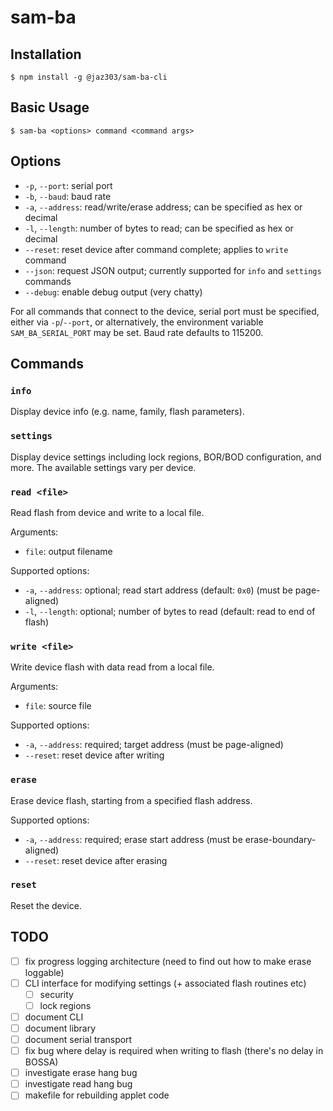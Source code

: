 # sam-ba

## Installation

```
$ npm install -g @jaz303/sam-ba-cli
```

## Basic Usage

```
$ sam-ba <options> command <command args>
```

## Options

  - `-p`, `--port`: serial port
  - `-b`, `--baud`: baud rate
  - `-a`, `--address`: read/write/erase address; can be specified as hex or decimal
  - `-l`, `--length`: number of bytes to read; can be specified as hex or decimal
  - `--reset`: reset device after command complete; applies to `write` command
  - `--json`: request JSON output; currently supported for `info` and `settings` commands
  - `--debug`: enable debug output (very chatty)

For all commands that connect to the device, serial port must be specified, either via `-p`/`--port`, or alternatively, the environment variable `SAM_BA_SERIAL_PORT` may be set. Baud rate defaults to 115200.

## Commands

### `info`

Display device info (e.g. name, family, flash parameters).

### `settings`

Display device settings including lock regions, BOR/BOD configuration, and more. The available settings vary per device.

### `read <file>`

Read flash from device and write to a local file.

Arguments:

  - `file`: output filename

Supported options:

  - `-a`, `--address`: optional; read start address (default: `0x0`) (must be page-aligned)
  - `-l`, `--length`: optional; number of bytes to read (default: read to end of flash)

### `write <file>`

Write device flash with data read from a local file.

Arguments:

  - `file`: source file

Supported options:

  - `-a`, `--address`: required; target address (must be page-aligned)
  - `--reset`: reset device after writing

### `erase`

Erase device flash, starting from a specified flash address.

Supported options:

  - `-a`, `--address`: required; erase start address (must be erase-boundary-aligned)
  - `--reset`: reset device after erasing

### `reset`

Reset the device.


## TODO

  - [ ] fix progress logging architecture (need to find out how to make erase loggable)
  - [ ] CLI interface for modifying settings (+ associated flash routines etc)
    - [ ] security
    - [ ] lock regions
  - [ ] document CLI
  - [ ] document library
  - [ ] document serial transport
  - [ ] fix bug where delay is required when writing to flash (there's no delay in BOSSA)
  - [ ] investigate erase hang bug
  - [ ] investigate read hang bug
  - [ ] makefile for rebuilding applet code
